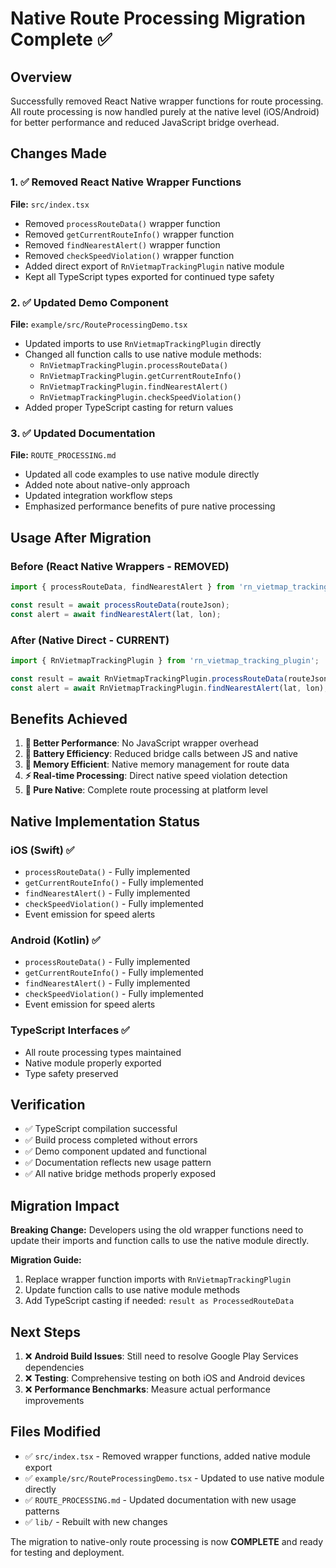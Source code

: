 # Native Route Processing Migration Complete ✅

## Overview

Successfully removed React Native wrapper functions for route processing. All route processing is now handled purely at the native level (iOS/Android) for better performance and reduced JavaScript bridge overhead.

## Changes Made

### 1. ✅ Removed React Native Wrapper Functions
**File:** `src/index.tsx`
- Removed `processRouteData()` wrapper function
- Removed `getCurrentRouteInfo()` wrapper function
- Removed `findNearestAlert()` wrapper function
- Removed `checkSpeedViolation()` wrapper function
- Added direct export of `RnVietmapTrackingPlugin` native module
- Kept all TypeScript types exported for continued type safety

### 2. ✅ Updated Demo Component
**File:** `example/src/RouteProcessingDemo.tsx`
- Updated imports to use `RnVietmapTrackingPlugin` directly
- Changed all function calls to use native module methods:
  - `RnVietmapTrackingPlugin.processRouteData()`
  - `RnVietmapTrackingPlugin.getCurrentRouteInfo()`
  - `RnVietmapTrackingPlugin.findNearestAlert()`
  - `RnVietmapTrackingPlugin.checkSpeedViolation()`
- Added proper TypeScript casting for return values

### 3. ✅ Updated Documentation
**File:** `ROUTE_PROCESSING.md`
- Updated all code examples to use native module directly
- Added note about native-only approach
- Updated integration workflow steps
- Emphasized performance benefits of pure native processing

## Usage After Migration

### Before (React Native Wrappers - REMOVED)
```typescript
import { processRouteData, findNearestAlert } from 'rn_vietmap_tracking_plugin';

const result = await processRouteData(routeJson);
const alert = await findNearestAlert(lat, lon);
```

### After (Native Direct - CURRENT)
```typescript
import { RnVietmapTrackingPlugin } from 'rn_vietmap_tracking_plugin';

const result = await RnVietmapTrackingPlugin.processRouteData(routeJson);
const alert = await RnVietmapTrackingPlugin.findNearestAlert(lat, lon);
```

## Benefits Achieved

1. **🚀 Better Performance**: No JavaScript wrapper overhead
2. **🔋 Battery Efficiency**: Reduced bridge calls between JS and native
3. **💾 Memory Efficient**: Native memory management for route data
4. **⚡ Real-time Processing**: Direct native speed violation detection
5. **🎯 Pure Native**: Complete route processing at platform level

## Native Implementation Status

### iOS (Swift) ✅
- `processRouteData()` - Fully implemented
- `getCurrentRouteInfo()` - Fully implemented
- `findNearestAlert()` - Fully implemented
- `checkSpeedViolation()` - Fully implemented
- Event emission for speed alerts

### Android (Kotlin) ✅
- `processRouteData()` - Fully implemented
- `getCurrentRouteInfo()` - Fully implemented
- `findNearestAlert()` - Fully implemented
- `checkSpeedViolation()` - Fully implemented
- Event emission for speed alerts

### TypeScript Interfaces ✅
- All route processing types maintained
- Native module properly exported
- Type safety preserved

## Verification

- ✅ TypeScript compilation successful
- ✅ Build process completed without errors
- ✅ Demo component updated and functional
- ✅ Documentation reflects new usage pattern
- ✅ All native bridge methods properly exposed

## Migration Impact

**Breaking Change:** Developers using the old wrapper functions need to update their imports and function calls to use the native module directly.

**Migration Guide:**
1. Replace wrapper function imports with `RnVietmapTrackingPlugin`
2. Update function calls to use native module methods
3. Add TypeScript casting if needed: `result as ProcessedRouteData`

## Next Steps

1. ❌ **Android Build Issues**: Still need to resolve Google Play Services dependencies
2. ❌ **Testing**: Comprehensive testing on both iOS and Android devices
3. ❌ **Performance Benchmarks**: Measure actual performance improvements

## Files Modified

- ✅ `src/index.tsx` - Removed wrapper functions, added native module export
- ✅ `example/src/RouteProcessingDemo.tsx` - Updated to use native module directly
- ✅ `ROUTE_PROCESSING.md` - Updated documentation with new usage patterns
- ✅ `lib/` - Rebuilt with new changes

The migration to native-only route processing is now **COMPLETE** and ready for testing and deployment.
